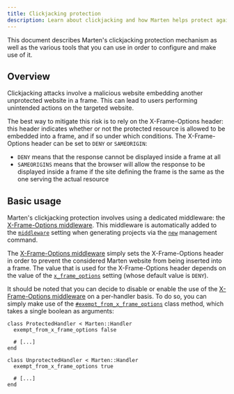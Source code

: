 ```yaml
---
title: Clickjacking protection
description: Learn about clickjacking and how Marten helps protect against this type of attacks.
---
```


This document describes Marten's clickjacking protection mechanism as well as the various tools that you can use in order to configure and make use of it.

## Overview

Clickjacking attacks involve a malicious website embedding another unprotected website in a frame. This can lead to users performing unintended actions on the targeted website.

The best way to mitigate this risk is to rely on the X-Frame-Options header: this header indicates whether or not the protected resource is allowed to be embedded into a frame, and if so under which conditions. The X-Frame-Options header can be set to `DENY` or `SAMEORIGIN`:

* `DENY` means that the response cannot be displayed inside a frame at all
* `SAMEORIGINS` means that the browser will allow the response to be displayed inside a frame if the site defining the frame is the same as the one serving the actual resource

## Basic usage

Marten's clickjacking protection involves using a dedicated middleware: the [X-Frame-Options middleware](../handlers-and-http/reference/middlewares.md#x-frame-options-middleware). This middleware is automatically added to the [`middleware`](../development/reference/settings.md#middleware) setting when generating projects via the [`new`](../development/reference/management-commands.md#new) management command.

The [X-Frame-Options middleware](../handlers-and-http/reference/middlewares.md#x-frame-options-middleware) simply sets the X-Frame-Options header in order to prevent the considered Marten website from being inserted into a frame. The value that is used for the X-Frame-Options header depends on the value of the [`x_frame_options`](../development/reference/settings.md#x_frame_options) setting (whose default value is `DENY`).

It should be noted that you can decide to disable or enable the use of the [X-Frame-Options middleware](../handlers-and-http/reference/middlewares.md#x-frame-options-middleware) on a per-handler basis. To do so, you can simply make use of the [`#exempt_from_x_frame_options`](pathname:///api/0.5/Marten/Handlers/XFrameOptions/ClassMethods.html#exempt_from_x_frame_options(exempt%3ABool)%3ANil-instance-method) class method, which takes a single boolean as arguments:

```crystal
class ProtectedHandler < Marten::Handler
  exempt_from_x_frame_options false

  # [...]
end

class UnprotectedHandler < Marten::Handler
  exempt_from_x_frame_options true

  # [...]
end
```
